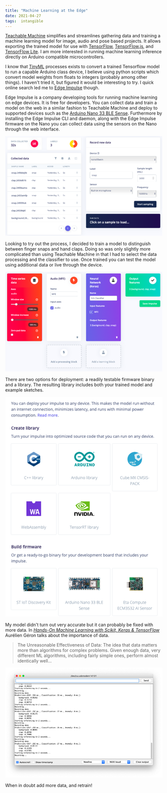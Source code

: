 ```yaml
---
title: "Machine Learning at the Edge"
date: 2021-04-27
tags:  intangible
---
```

[Teachable Machine](https://teachablemachine.withgoogle.com) simplifies and streamlines gathering data and training a machine learning model for image, audio and pose based projects. It allows exporting the trained model for use with [TensorFlow](https://www.tensorflow.org), [TensorFlow.js](https://www.tensorflow.org/js), and  [TensorFlow Lite](https://www.tensorflow.org/lite/). I am more interested in running machine learning inference directly on Arduino compatible microcontrollers.

I know that [TinyML](https://tinymlbook.com) processes exists to convert a trained Tensorflow model to run a capable Arduino class device, I believe using python scripts which convert model weights from floats to integers (probably among other things). I haven't tried it, but figured it would be interesting to try. I quick online search led me to [Edge Impulse](https://www.edgeimpulse.com) though.

Edge Impulse is a company developing tools for running machine learning on edge devices. It is free for developers. You can collect data and train a model on the web in a similar fashion to Teachable Machine and deploy to supported devices such as the [Arduino Nano 33 BLE Sense](https://docs.edgeimpulse.com/docs/arduino-nano-33-ble-sense). Furthermore by installing the Edge Impulse CLI and daemon, along with the Edge Impulse firmware on the Nano you can collect data using the sensors on the Nano through the web interface.

![Collecting Data using Edge Impulse](/images/eiData.png)

Looking to try out the process, I decided to train a model to distinguish between finger snaps and hand claps. Doing so was only slightly more complicated than using Teachable Machine in that I had to select the data processing and the classifier to use. Once trained you can test the model using additional data or live through the device.

![Training using Edge Impulse](/images/eiTrain.png)

There are two options for deployment: a readily testable firmware binary and a library. The resulting library includes both your trained model and example sketches. 

![Edge Impulse deployment options](/images/eiDeploy.png)

My model didn't turn out very accurate but it can probably be fixed with more data. In [*Hands-On Machine Learning with Scikit, Keras & TensorFlow*](https://www.oreilly.com/library/view/hands-on-machine-learning/9781492032632/) Aurélien Géron talks about the importance of data. 
> The Unreasonable Effectiveness of Data: The idea that data matters more than algorithms for complex problems. Given enough data, very different ML algorithms, including fairly simple ones, perform almost identically well...

![Arduino example sketch](/images/eiArduino.png)

When in doubt add more data, and retrain!